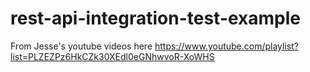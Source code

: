 # rest-api-integration-test-example
From Jesse's youtube videos here https://www.youtube.com/playlist?list=PLZEZPz6HkCZk30XEdl0eGNhwvoR-XoWHS

